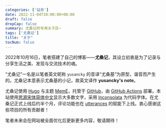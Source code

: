 ```yaml
---
categories: ['站务']
date: 2022-11-04T20:00:00+08:00
draft: false
dropCap: false
summary: 尤桑记的专用关于区~
tags: ['尤桑记']
title: "关于"
tocNum: false
---
```


2022年10月16日，笔者搭建了自己的博客——**尤桑记**，其设立初衷是为了记录与分享生活之美、发现与交流技术的魂。

“尤桑记”一名是以笔者英文昵称 `yusancky` 的音译“尤桑基”为原型，谐音而产生的。尤桑记本意表示尤桑基的小记，故英文译作 **yusancky's note**。

尤桑记使用 [Hugo](https://gohugo.io/) 与主题 [MemE](https://github.com/reuixiy/hugo-theme-meme)，托管于 [GitHub](https://github.com/)，由 [GitHub Actions](https://github.com/features/actions) 部署。本站使用[思源宋体简体中文](https://fonts.adobe.com/fonts/source-han-serif-simplified-chinese)显示大多数文字，采用 [Inconsolata](https://levien.com/type/myfonts/inconsolata.html) 为代码字体。在尤桑记正式上线后约半个月，评论功能也在 [utterances](https://utteranc.es/) 的赋能下上线。衷心感谢这些项目的所有贡献者！

笔者未来会在网站被全面优化后更新更多内容，敬请期待！